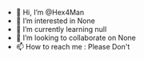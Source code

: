 - 👋 Hi, I’m @Hex4Man
- 👀 I’m interested in None
- 🌱 I’m currently learning null
- 💞️ I’m looking to collaborate on None
- 📫 How to reach me : Please Don't

<!---
Hex4Man/Hex4Man is a ✨ special ✨ repository because its `README.md` (this file) appears on your GitHub profile.
You can click the Preview link to take a look at your changes.
--->
